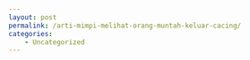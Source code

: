 ```yaml
---
layout: post
permalink: /arti-mimpi-melihat-orang-muntah-keluar-cacing/
categories:
    - Uncategorized
---
```


